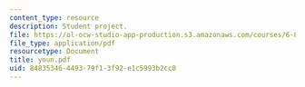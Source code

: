 ```yaml
---
content_type: resource
description: Student project.
file: https://ol-ocw-studio-app-production.s3.amazonaws.com/courses/6-895-theory-of-parallel-systems-sma-5509-fall-2003/84835346449379f13f92e1c5993b2cc0_youn.pdf
file_type: application/pdf
resourcetype: Document
title: youn.pdf
uid: 84835346-4493-79f1-3f92-e1c5993b2cc0
---
```

